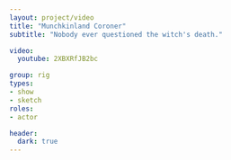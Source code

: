 ```yaml
---
layout: project/video
title: "Munchkinland Coroner"
subtitle: "Nobody ever questioned the witch's death."

video:
  youtube: 2XBXRfJB2bc

group: rig
types:
- show
- sketch
roles:
- actor

header:
  dark: true
---
```

